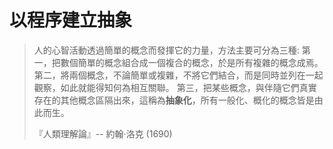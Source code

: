 以程序建立抽象
===================

> 人的心智活動透過簡單的概念而發揮它的力量，方法主要可分為三種:
> 第一，把數個簡單的概念組合成一個複合的概念，於是所有複雜的概念成焉。
> 第二，將兩個概念，不論簡單或複雜，不將它們結合，而是同時並列在一起觀察，如此就能得知何為相互關聯。
> 第三，把某些概念，與伴隨它們真實存在的其他概念區隔出來，這稱為**抽象化**，所有一般化、概化的概念皆是由此而生。
>
> 『人類理解論』-- 約翰·洛克 (1690)


